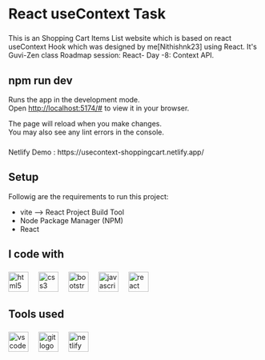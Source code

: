 # React useContext Task

###

<p align="left">This is an Shopping Cart Items List website which is based on react useContext Hook which was designed by me[Nithishnk23] using React. It's Guvi-Zen class Roadmap session: React- Day -8: Context API.
</p>


## npm run dev

Runs the app in the development mode.\
Open [http://localhost:5174/#](http://localhost:5174/#) to view it in your browser.

The page will reload when you make changes.\
You may also see any lint errors in the console.

###

 <p align="1eft">Netlify Demo : https://usecontext-shoppingcart.netlify.app/</p> 


## Setup

Followig are the requirements to run this project:
- vite --> React Project Build Tool
- Node Package Manager (NPM)
- React


###

<h2 align="left">I code with</h2>

###

<div align="left">
  <img src="https://cdn.jsdelivr.net/gh/devicons/devicon/icons/html5/html5-original.svg" height="40" alt="html5 logo"  />
  <img width="12" />
  <img src="https://cdn.jsdelivr.net/gh/devicons/devicon/icons/css3/css3-original.svg" height="40" alt="css3 logo"  />
  <img width="12" />
  <img src="https://cdn.jsdelivr.net/gh/devicons/devicon/icons/bootstrap/bootstrap-original.svg" height="40" alt="bootstrap logo"  />
  <img width="12" />
  <img src="https://cdn.jsdelivr.net/gh/devicons/devicon/icons/javascript/javascript-original.svg" height="40" alt="javascript logo"  />
  <img width="12" />
  <img src="https://skillicons.dev/icons?i=react" height="40" alt="react logo"  />
</div>

###

<h2 align="left">Tools used</h2>

###

<div align="left">
  <img src="https://cdn.simpleicons.org/visualstudiocode/007ACC" height="40" alt="vscode logo"  />
  <img width="12" />
  <img src="https://cdn.simpleicons.org/git/F05032" height="40" alt="git logo"  />
  <img width="12" />
  <img src="https://cdn.simpleicons.org/netlify/00C7B7" height="40" alt="netlify logo"  />
</div>